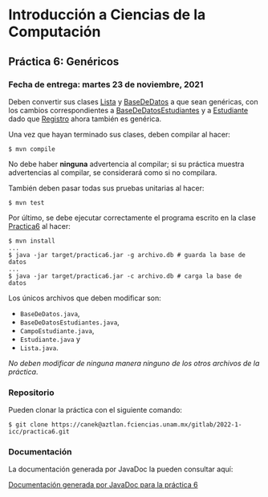 Introducción a Ciencias de la Computación
=========================================

Práctica 6: Genéricos
---------------------

### Fecha de entrega: martes 23 de noviembre, 2021

Deben convertir sus clases
[Lista](https://aztlan.fciencias.unam.mx/gitlab/2022-1-icc/practica6/-/blob/main/src/main/java/mx/unam/ciencias/icc/Lista.java)
y
[BaseDeDatos](https://aztlan.fciencias.unam.mx/gitlab/2022-1-icc/practica6/-/blob/main/src/main/java/mx/unam/ciencias/icc/BaseDeDatos.java)
a que sean genéricas, con los cambios correspondientes a
[BaseDeDatosEstudiantes](https://aztlan.fciencias.unam.mx/gitlab/2022-1-icc/practica6/-/blob/main/src/main/java/mx/unam/ciencias/icc/BaseDeDatosEstudiantes.java)
y a
[Estudiante](https://aztlan.fciencias.unam.mx/gitlab/2022-1-icc/practica6/-/blob/main/src/main/java/mx/unam/ciencias/icc/Estudiante.java)
dado que
[Registro](https://aztlan.fciencias.unam.mx/gitlab/2022-1-icc/practica6/-/blob/main/src/main/java/mx/unam/ciencias/icc/Registro.java)
ahora también es genérica.

Una vez que hayan terminado sus clases, deben compilar al hacer:

```
$ mvn compile
```

No debe haber **ninguna** advertencia al compilar; si su práctica muestra
advertencias al compilar, se considerará como si no compilara.

También deben pasar todas sus pruebas unitarias al hacer:

```
$ mvn test
```

Por último, se debe ejecutar correctamente el programa escrito en la clase
[Practica6](https://aztlan.fciencias.unam.mx/gitlab/2022-1-icc/practica6/-/blob/main/src/main/java/mx/unam/ciencias/icc/Practica6.java)
al hacer:

```
$ mvn install
...
$ java -jar target/practica6.jar -g archivo.db # guarda la base de datos
...
$ java -jar target/practica6.jar -c archivo.db # carga la base de datos
```

Los únicos archivos que deben modificar son:

* `BaseDeDatos.java`,
* `BaseDeDatosEstudiantes.java`,
* `CampoEstudiante.java`,
* `Estudiante.java` y
* `Lista.java`.

*No deben modificar de ninguna manera ninguno de los otros archivos de la práctica*.

### Repositorio

Pueden clonar la práctica con el siguiente comando:

```
$ git clone https://canek@aztlan.fciencias.unam.mx/gitlab/2022-1-icc/practica6.git
```

### Documentación

La documentación generada por JavaDoc la pueden consultar aquí:

[Documentación generada por JavaDoc para la práctica
6](https://aztlan.fciencias.unam.mx/~canek/2022-1-icc/practica6/apidocs/index.html)
